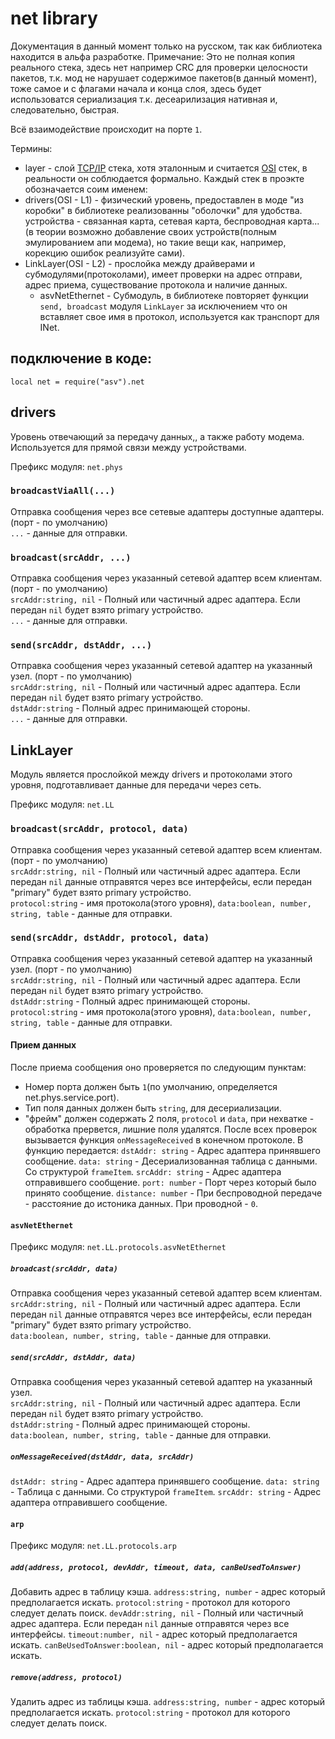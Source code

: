 # net library
Документация в данный момент только на русском, так как библиотека находится в альфа разработке.
Примечание: Это не полная копия реального стека, здесь нет например CRC для проверки целосности пакетов, т.к. мод не нарушает содержимое пакетов(в данный момент), тоже самое и с флагами начала и конца слоя, здесь будет использоватся сериализация т.к. десеарилизация нативная и, следовательно, быстрая.

Всё взаимодействие происходит на порте `1`.

Термины:
- layer - слой [TCP/IP](https://ru.wikipedia.org/wiki/%D0%A1%D0%B5%D1%82%D0%B5%D0%B2%D0%B0%D1%8F_%D0%BC%D0%BE%D0%B4%D0%B5%D0%BB%D1%8C_OSI) стека, хотя эталонным и считается [OSI](https://ru.wikipedia.org/wiki/%D0%A1%D0%B5%D1%82%D0%B5%D0%B2%D0%B0%D1%8F_%D0%BC%D0%BE%D0%B4%D0%B5%D0%BB%D1%8C_OSI) стек, в реальности он соблюдается формально. Каждый стек в проэкте обозначается соим именем:
- drivers(OSI - L1) - физический уровень, предоставлен в моде "из коробки" в библиотеке реализованны "оболочки" для удобства. устройства - связанная карта, сетевая карта, беспроводная карта...(в теории возможно добавление своих устройств(полным эмулированием апи модема), но такие вещи как, например, корекцию ошибок реализуйте сами).
- LinkLayer(OSI - L2) - прослойка между драйверами и субмодулями(протоколами), имеет проверки на адрес отправи, адрес приема, существование протокола и наличие данных.
    - asvNetEthernet - Субмодуль, в библиотеке повторяет функции `send, broadcast` модуля `LinkLayer` за исключением что он вставляет свое имя в протокол, используется как транспорт для INet.

## подключение в коде:
`local net = require("asv").net`

## drivers
Уровень отвечающий за передачу данных,,  а также работу модема. Используется для прямой связи между устройствами.

Префикс модуля: `net.phys`
### `broadcastViaAll(...)`
Отправка сообщения через все сетевые адаптеры доступные адаптеры. (порт - по умолчанию)\
`...` - данные для отправки.

### `broadcast(srcAddr, ...)`
Отправка сообщения через указанный сетевой адаптер всем клиентам. (порт - по умолчанию)\
`srcAddr:string, nil` - Полный или частичный адрес адаптера. Если передан `nil` будет взято primary устройство.\
`...` - данные для отправки.

### `send(srcAddr, dstAddr, ...)`
Отправка сообщения через указанный сетевой адаптер на указанный узел. (порт - по умолчанию)\
`srcAddr:string, nil` - Полный или частичный адрес адаптера. Если передан `nil` будет взято primary устройство.\
`dstAddr:string` - Полный адрес принимающей стороны.\
`...` - данные для отправки.

## LinkLayer
Модуль является прослойкой между drivers и протоколами этого уровня, подготавливает данные для передачи через сеть.

Префикс модуля: `net.LL`

### `broadcast(srcAddr, protocol, data)`
Отправка сообщения через указанный сетевой адаптер всем клиентам. (порт - по умолчанию)\
`srcAddr:string, nil` - Полный или частичный адрес адаптера. Если передан `nil` данные отправятся через все интерфейсы, если передан "primary" будет взято primary устройство.\
`protocol:string` - имя протокола(этого уровня),
`data:boolean, number, string, table` - данные для отправки.

### `send(srcAddr, dstAddr, protocol, data)`
Отправка сообщения через указанный сетевой адаптер на указанный узел. (порт - по умолчанию)\
`srcAddr:string, nil` - Полный или частичный адрес адаптера. Если передан `nil` будет взято primary устройство.\
`dstAddr:string` - Полный адрес принимающей стороны.\
`protocol:string` - имя протокола(этого уровня),
`data:boolean, number, string, table` - данные для отправки.

#### Прием данных
После приема сообщения оно проверяется по следующим пунктам:
- Номер порта должен быть `1`(по умолчанию, определяется net.phys.service.port). 
- Тип поля данных должен быть `string`, для десериализации.
- "фрейм" должен содержать 2 поля, `protocol` и `data`, при нехватке - обработка прервется, лишние поля удалятся.
После всех проверок вызывается функция `onMessageReceived` в конечном протоколе. В функцию передается:
`dstAddr: string` - Адрес адаптера принявшего сообщение.
`data: string` - Десериализованная таблица с данными. Со структурой `frameItem`.
`srcAddr: string` - Адрес адаптера отправившего сообщение.
`port: number` - Порт через который было принято сообщение.
`distance: number` - При беспроводной передаче - расстояние до истоника данных. При проводной - `0`.

#### `asvNetEthernet`
Префикс модуля: `net.LL.protocols.asvNetEthernet`

##### `broadcast(srcAddr, data)`
Отправка сообщения через указанный сетевой адаптер всем клиентам.\
`srcAddr:string, nil` - Полный или частичный адрес адаптера. Если передан `nil` данные отправятся через все интерфейсы, если передан "primary" будет взято primary устройство.\
`data:boolean, number, string, table` - данные для отправки.

##### `send(srcAddr, dstAddr, data)`
Отправка сообщения через указанный сетевой адаптер на указанный узел.\
`srcAddr:string, nil` - Полный или частичный адрес адаптера. Если передан `nil` будет взято primary устройство.\
`dstAddr:string` - Полный адрес принимающей стороны.\
`data:boolean, number, string, table` - данные для отправки.

##### `onMessageReceived(dstAddr, data, srcAddr)`
`dstAddr: string` - Адрес адаптера принявшего сообщение.
`data: string` - Tаблица с данными. Со структурой `frameItem`.
`srcAddr: string` - Адрес адаптера отправившего сообщение.

#### `arp`
Префикс модуля: `net.LL.protocols.arp`

##### `add(address, protocol, devAddr, timeout, data, canBeUsedToAnswer)`
Добавить адрес в таблицу кэша.
`address:string, number` - адрес который предполагается искать.
`protocol:string` - протокол для которого следует делать поиск.
`devAddr:string, nil` - Полный или частичный адрес адаптера. Если передан `nil` данные отправятся через все интерфейсы.
`timeout:number, nil` - адрес который предполагается искать.
`canBeUsedToAnswer:boolean, nil` - адрес который предполагается искать.

##### `remove(address, protocol)`
Удалить адрес из таблицы кэша.
`address:string, number` - адрес который предполагается искать.
`protocol:string` - протокол для которого следует делать поиск.
